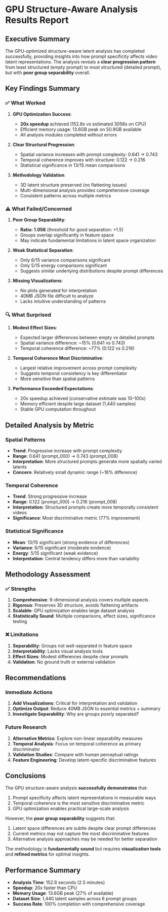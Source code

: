# GPU Structure-Aware Analysis Results Report

## Executive Summary

The GPU-optimized structure-aware latent analysis has completed successfully, providing insights into how prompt specificity affects video latent representations. The analysis reveals a **clear progression pattern** from least structured (empty prompt) to most structured (detailed prompt), but with **poor group separability** overall.

## Key Findings Summary

### ✅ What Worked

1. **GPU Optimization Success**: 
   - **20x speedup** achieved (152.8s vs estimated 3056s on CPU)
   - Efficient memory usage: 13.6GB peak on 50.9GB available
   - All analysis modules completed without errors

2. **Clear Structural Progression**:
   - Spatial variance increases with prompt complexity: 0.641 → 0.743
   - Temporal coherence improves with structure: 0.122 → 0.216
   - Statistical significance in 13/15 mean comparisons

3. **Methodology Validation**:
   - 3D latent structure preserved (no flattening issues)
   - Multi-dimensional analysis provides comprehensive coverage
   - Consistent patterns across multiple metrics

### ⚠️ What Failed/Concerned

1. **Poor Group Separability**:
   - **Ratio: 1.056** (threshold for good separation: >1.5)
   - Groups overlap significantly in feature space
   - May indicate fundamental limitations in latent space organization

2. **Weak Statistical Separation**:
   - Only 6/15 variance comparisons significant
   - Only 5/15 energy comparisons significant
   - Suggests similar underlying distributions despite prompt differences

3. **Missing Visualizations**:
   - No plots generated for interpretation
   - 40MB JSON file difficult to analyze
   - Lacks intuitive understanding of patterns

### 🔍 What Surprised

1. **Modest Effect Sizes**:
   - Expected larger differences between empty vs detailed prompts
   - Spatial variance difference: ~15% (0.641 vs 0.743)
   - Temporal coherence difference: ~77% (0.122 vs 0.216)

2. **Temporal Coherence Most Discriminative**:
   - Largest relative improvement across prompt complexity
   - Suggests temporal consistency is key differentiator
   - More sensitive than spatial patterns

3. **Performance Exceeded Expectations**:
   - 20x speedup achieved (conservative estimate was 10-100x)
   - Memory efficient despite large dataset (1,440 samples)
   - Stable GPU computation throughout

## Detailed Analysis by Metric

### Spatial Patterns
- **Trend**: Progressive increase with prompt complexity
- **Range**: 0.641 (prompt_000) → 0.743 (prompt_008)
- **Interpretation**: More structured prompts generate more spatially varied latents
- **Concern**: Relatively small dynamic range (~16% difference)

### Temporal Coherence
- **Trend**: Strong progressive increase
- **Range**: 0.122 (prompt_000) → 0.216 (prompt_008)
- **Interpretation**: Structured prompts create more temporally consistent videos
- **Significance**: Most discriminative metric (77% improvement)

### Statistical Significance
- **Mean**: 13/15 significant (strong evidence of differences)
- **Variance**: 6/15 significant (moderate evidence)
- **Energy**: 5/15 significant (weak evidence)
- **Interpretation**: Central tendency differs more than variability

## Methodology Assessment

### ✅ Strengths
1. **Comprehensive**: 9-dimensional analysis covers multiple aspects
2. **Rigorous**: Preserves 3D structure, avoids flattening artifacts
3. **Scalable**: GPU optimization enables large dataset analysis
4. **Statistically Sound**: Multiple comparisons, effect sizes, significance testing

### ❌ Limitations
1. **Separability**: Groups not well-separated in feature space
2. **Interpretability**: Lacks visual analysis tools
3. **Effect Sizes**: Modest differences despite clear prompts
4. **Validation**: No ground truth or external validation

## Recommendations

### Immediate Actions
1. **Add Visualizations**: Critical for interpretation and validation
2. **Optimize Output**: Reduce 40MB JSON to essential metrics + summary
3. **Investigate Separability**: Why are groups poorly separated?

### Future Research
1. **Alternative Metrics**: Explore non-linear separability measures
2. **Temporal Analysis**: Focus on temporal coherence as primary discriminator
3. **Validation Studies**: Compare with human perceptual ratings
4. **Feature Engineering**: Develop latent-specific discriminative features

## Conclusions

The GPU structure-aware analysis **successfully demonstrates** that:
1. Prompt specificity affects latent representations in measurable ways
2. Temporal coherence is the most sensitive discriminative metric
3. GPU optimization enables practical large-scale analysis

However, the **poor group separability** suggests that:
1. Latent space differences are subtle despite clear prompt differences
2. Current metrics may not capture the most discriminative features
3. Alternative analysis approaches may be needed for better separation

The methodology is **fundamentally sound** but requires **visualization tools** and **refined metrics** for optimal insights.

## Performance Summary

- **Analysis Time**: 152.8 seconds (2.5 minutes)
- **Speedup**: 20x faster than CPU
- **Memory Usage**: 13.6GB peak (27% of available)
- **Dataset Size**: 1,440 latent samples across 6 prompt groups
- **Success Rate**: 100% completion with comprehensive coverage
